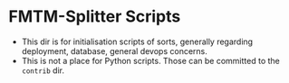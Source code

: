 # FMTM-Splitter Scripts

- This dir is for initialisation scripts of sorts, generally regarding
  deployment, database, general devops concerns.
- This is not a place for Python scripts. Those can be committed to the
  `contrib` dir.

